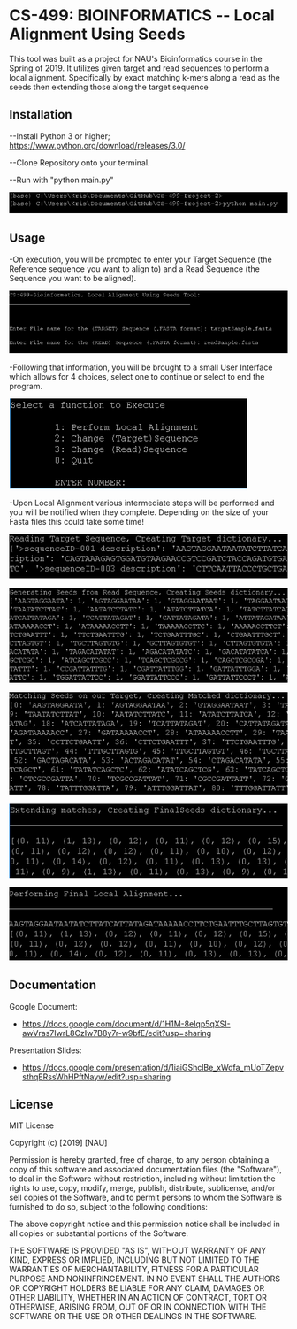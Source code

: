 # CS-499: BIOINFORMATICS -- Local Alignment Using Seeds

This tool was built as a project for NAU's Bioinformatics course in the Spring of 2019. It utilizes given target and read sequences to perform a local alignment. Specifically by exact matching k-mers along a read as the seeds then extending those along the target sequence

## Installation
--Install Python 3 or higher; https://www.python.org/download/releases/3.0/

--Clone Repository onto your terminal.

--Run with "python main.py"

![RUN PNG](images/run.PNG "Run Example")

## Usage
-On execution, you will be prompted to enter your Target Sequence (the Reference sequence you want to align to) and a Read Sequence (the Sequence you want to be aligned).

![READ PNG](images/readInput.PNG "Input Example")

-Following that information, you will be brought to a small User Interface which allows for 4 choices, select one to continue or select to end the program.

![CHOICE PNG](images/choice.PNG "Choice Example")

-Upon Local Alignment various intermediate steps will be performed and you will be notified when they complete. Depending on the size of your Fasta files this could take some time!

![READ PNG](images/progRead.PNG "Read Example")

![GENERATE PNG](images/progGenerate.PNG "Generate Example")

![MATCH PNG](images/progMatch.PNG "Match Example")

![EXTEND PNG](images/progExtend.PNG "Extend Example")

![FINAL PNG](images/progFinal.PNG "Final Example")

## Documentation
Google Document:
- https://docs.google.com/document/d/1H1M-8eIqp5qXSI-awVras7IwrL8CzIw7B8y7r-w9bfE/edit?usp=sharing

Presentation Slides: 
- https://docs.google.com/presentation/d/1iaiGShclBe_xWdfa_mUoTZepvsthqERssWhHPftNayw/edit?usp=sharing

## License
MIT License

Copyright (c) [2019] [NAU]

Permission is hereby granted, free of charge, to any person obtaining a copy
of this software and associated documentation files (the "Software"), to deal
in the Software without restriction, including without limitation the rights
to use, copy, modify, merge, publish, distribute, sublicense, and/or sell
copies of the Software, and to permit persons to whom the Software is
furnished to do so, subject to the following conditions:

The above copyright notice and this permission notice shall be included in all
copies or substantial portions of the Software.

THE SOFTWARE IS PROVIDED "AS IS", WITHOUT WARRANTY OF ANY KIND, EXPRESS OR
IMPLIED, INCLUDING BUT NOT LIMITED TO THE WARRANTIES OF MERCHANTABILITY,
FITNESS FOR A PARTICULAR PURPOSE AND NONINFRINGEMENT. IN NO EVENT SHALL THE
AUTHORS OR COPYRIGHT HOLDERS BE LIABLE FOR ANY CLAIM, DAMAGES OR OTHER
LIABILITY, WHETHER IN AN ACTION OF CONTRACT, TORT OR OTHERWISE, ARISING FROM,
OUT OF OR IN CONNECTION WITH THE SOFTWARE OR THE USE OR OTHER DEALINGS IN THE
SOFTWARE.
